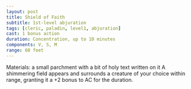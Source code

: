 ```yaml
---
layout: post
title: Shield of Faith
subtitle: 1st-level abjuration
tags: [cleric, paladin, level1, abjuration]
cast: 1 bonus action
duration: Concentration, up to 10 minutes
components: V, S, M
range: 60 feet
---
```

Materials: a small parchment with a bit of holy text written on it
A shimmering field appears and surrounds a creature of your choice within range, granting it a +2 bonus to AC for the duration.